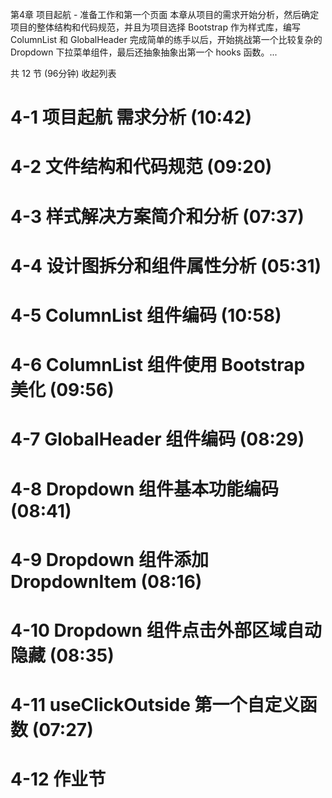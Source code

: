 第4章 项目起航 - 准备工作和第一个页面
本章从项目的需求开始分析，然后确定项目的整体结构和代码规范，并且为项目选择 Bootstrap 作为样式库，编写 ColumnList 和 GlobalHeader 完成简单的练手以后，开始挑战第一个比较复杂的 Dropdown 下拉菜单组件，最后还抽象抽象出第一个 hooks 函数。...

共 12 节 (96分钟) 收起列表

# 4-1 项目起航 需求分析 (10:42)
# 4-2 文件结构和代码规范 (09:20)

# 4-3 样式解决方案简介和分析 (07:37)

# 4-4 设计图拆分和组件属性分析 (05:31)

# 4-5 ColumnList 组件编码 (10:58)

# 4-6 ColumnList 组件使用 Bootstrap 美化 (09:56)

# 4-7 GlobalHeader 组件编码 (08:29)

# 4-8 Dropdown 组件基本功能编码 (08:41)

# 4-9 Dropdown 组件添加 DropdownItem (08:16)

# 4-10 Dropdown 组件点击外部区域自动隐藏 (08:35)

# 4-11 useClickOutside 第一个自定义函数 (07:27)

# 4-12 作业节
